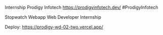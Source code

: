 Internship Prodigy Infotech
https://prodigyinfotech.dev/
#ProdigyInfotech

Stopwatch Webapp
Web Developer Internship

Deploy:
https://prodigy-wd-02-two.vercel.app/
